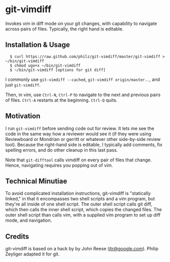git-vimdiff
===========
Invokes vim in diff mode on your git changes, with capability
to navigate across pairs of files.  Typically, the right hand
is editable.

Installation & Usage
--------------------
      $ curl https://raw.github.com/philz/git-vimdiff/master/git-vimdiff > ~/bin/git-vimdiff
      $ chmod ugo+x ~/bin/git-vimdiff
      $ ~/bin/git-vimdiff [options for git diff]

I commonly use `git-vimdiff --cached`, `git-vimdiff origin/master..`, 
and just `git-vimdiff`.

Then, in vim, use `Ctrl-N`, `Ctrl-P` to navigate to the
next and previous pairs of files.  `Ctrl-A` restarts
at the beginning.  `Ctrl-Q` quits.

Motivation
----------
I run `git-vimdiff` before sending code out for review.  It lets
me see the code in the same way how a reviewer would see it (if
they were using Reviewboard or Mondrian or gerritt or whatever other
side-by-side review tool).  Because the right-hand side is editable,
I typically add comments, fix spelling errors, and do other cleanup
in this last pass.

Note that `git-difftool` calls vimdiff on every pair of files that
change.  Hence, navigating requires you popping out of vim.

Technical Minutiae
------------------
To avoid complicated installation instructions, git-vimdiff
is "statically linked," in that it encompasses two shell scripts
and a vim program, but they're all inside of one shell script.
The outer shell script calls git diff, which then calls the
inner shell script, which copies the changed files.  The outer
shell script than calls vim, with a supplied vim program to
set up diff mode, and navigation.

Credits
-------
git-vimdiff is based on a hack by by John Reese (jtr@google.com).
Philip Zeyliger adapted it for git.
